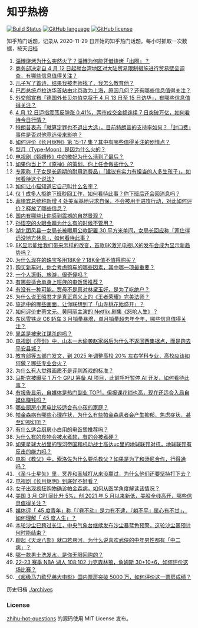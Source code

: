 # 知乎热榜
[![Build Status](https://github.com/ToWeLong/zhihu-hot-questions/workflows/CI/badge.svg)](https://github.com/ToWeLong/zhihu-hot-questions/actions)
[![GitHub language](https://img.shields.io/badge/language-golang-orange.svg)](https://golang.org/)
[![GitHub license](https://img.shields.io/github/license/ToWeLong/zhihu-hot-questions)](https://github.com/ToWeLong/zhihu-hot-questions/blob/main/LICENSE)

知乎热门话题，记录从 2020-11-29 日开始的知乎热门话题。每小时抓取一次数据，按天[归档](./archives)

<!-- BEGIN -->

1. [淄博烧烤为什么突然火了？淄博为何能凭借烧烤「出圈」？](https://www.zhihu.com/question/591568269)
1. [商务部决定自 4 月 12 日起就台湾地区对大陆贸易限制措施进行贸易壁垒调查，有哪些信息值得关注？](https://www.zhihu.com/question/595122408)
1. [儿子写了首诗，结果我被老师找了，我怎么教育他？](https://www.zhihu.com/question/594197242)
1. [巴西总统卢拉访华首站由北京改为上海，原因几何？还有哪些信息值得关注？](https://www.zhihu.com/question/595088615)
1. [外交部宣布「德国外长贝尔伯克将于 4 月 13 日至 15 日访华」，有哪些信息值得关注？](https://www.zhihu.com/question/595144056)
1. [4 月 12 日沪指震荡反弹涨 0.41%，两市成交金额连续 7 日突破万亿，如何看待今日行情？](https://www.zhihu.com/question/595108126)
1. [特朗普表态「就算定罪也不退出大选」，目前特朗普的支持率如何？「封口费」事件是否对他竞选带来影响？](https://www.zhihu.com/question/595100347)
1. [如何评价《长月烬明》第 15-17 集？其中有哪些值得关注的剧情点？](https://www.zhihu.com/question/594967247)
1. [型月（Type-Moon）是因为什么火的？](https://www.zhihu.com/question/594703137)
1. [电视剧《甄嬛传》中的敬妃为什么活到了最后？](https://www.zhihu.com/question/574763011)
1. [如果你当上了《原神》的策划，你上任会做些什么？](https://www.zhihu.com/question/552600800)
1. [专家称「子女是长周期的耐用消费品」「建议有实力有担当的人多生孩子」，如何看待这个说法?](https://www.zhihu.com/question/595089411)
1. [如何让小猫知道它自己叫什么名字？](https://www.zhihu.com/question/593079466)
1. [仅 1 成多人拒绝下班秒回工作，如何看待此事？你下班后还会回消息吗？](https://www.zhihu.com/question/594938413)
1. [菲律宾总统称新增 4 处美军基地只求自保，不会被用于进攻行动，对此如何评价？释放了哪些信息？](https://www.zhihu.com/question/594885636)
1. [国内有哪些让你感到震撼的自然景观？](https://www.zhihu.com/question/592475203)
1. [孙悟空的火眼金睛为什么有的时候不管用？](https://www.zhihu.com/question/584107439)
1. [湖北团风县一女局长被曝用公款配置 30 平方米单间，女局长回应称「家住得远没地方休息」，如何看待此事？](https://www.zhihu.com/question/594886426)
1. [8K显示能给我们带来怎样的改变，首款8K激光电视LX的发布会成为显示新趋势吗？](https://www.zhihu.com/question/594750688)
1. [为什么现在的珠宝多用18K金？18K金值不值得购买？](https://www.zhihu.com/question/590306193)
1. [购买新车时，你会考虑购车的哪些因素，其中哪一项最重要？](https://www.zhihu.com/question/593122351)
1. [一个人逛街、旅游，很奇怪吗？](https://www.zhihu.com/question/594335047)
1. [有哪些适合单身上班族的电饭煲推荐？](https://www.zhihu.com/question/591071404)
1. [有没有一种可能，贾母不是真对林黛玉好，是为了吃绝户？](https://www.zhihu.com/question/579928749)
1. [为什么说王昭君才是真正意义上的《王者荣耀》完美法师？](https://www.zhihu.com/question/593421387)
1. [旅途中的哪些画面，让你联想到了「山寺桃花始盛开」？](https://www.zhihu.com/question/592203806)
1. [如何评价史蒂文元、黄阿丽主演的 Netflix 剧集《怒呛人生》？](https://www.zhihu.com/question/590731536)
1. [东风雪铁龙 C6 轿车 3 月销量暴增，单月销量超去年全年，哪些信息值得关注？](https://www.zhihu.com/question/594935739)
1. [晁盖是被宋江谋杀的吗？](https://www.zhihu.com/question/585910686)
1. [电视剧《亮剑》中，山本一木偷袭赵家峪后为什么不返回西集据点，而是跑去平安县城？](https://www.zhihu.com/question/288334089)
1. [教育部等五部门发文，到 2025 年调整高校 20% 左右学科专业，高校应该如何做？哪些专业会火？](https://www.zhihu.com/question/595119156)
1. [为什么有人觉得画质不是评判游戏的标准？](https://www.zhihu.com/question/592740522)
1. [马斯克被曝买 1 万个 GPU 筹备 AI 项目，此前呼吁暂停 AI 开发，如何看待此事？](https://www.zhihu.com/question/595105273)
1. [有报告显示，自媒体是热门副业 TOP1，但报课花销也高，现在还适合入局自媒体赚钱吗？](https://www.zhihu.com/question/594229047)
1. [哪些厨房小家电比较适合有小孩的家庭？](https://www.zhihu.com/question/591071285)
1. [帕金森病有哪些心理症状，为什么有些帕金森患者会产生抑郁、焦虑症状，甚至幻视幻听？](https://www.zhihu.com/question/595025307)
1. [有什么适合厨房小白用的电饭煲推荐吗？](https://www.zhihu.com/question/591071423)
1. [为什么有的食物会被水煮软，有的会被煮硬？](https://www.zhihu.com/question/594687926)
1. [如果星球大战里的银河帝国和机动战士高达uc里的地球联邦对抗，地球联邦有反击的能力吗？](https://www.zhihu.com/question/594700216)
1. [电影《教父》中，索洛佐为什么要杀教父？如果是为了和汤尼合作，行得通吗？](https://www.zhihu.com/question/515592770)
1. [《圣斗士星矢》里，冥界和圣域打从来没赢过，为什么他们还要坚持打下去？](https://www.zhihu.com/question/585276973)
1. [电视剧《长月烬明》到底好不好看？](https://www.zhihu.com/question/594432655)
1. [女子出现疯狂购物确诊帕金森病，如何从医学角度解读该情况？](https://www.zhihu.com/question/595131213)
1. [美国 3 月 CPI 同比升 5%，创 2021 年 5 月以来新低，美股全线高开，哪些信息值得关注？](https://www.zhihu.com/question/595234226)
1. [媒体评「 45 度青年」称「『卷不动』是力有不逮，『躺不平』属心有不甘」，如何理解「 45 度人生」？](https://www.zhihu.com/question/595142246)
1. [本轮沙尘已跨过长江，中央气象台继续发布沙尘暴蓝色预警，这轮沙尘暴预计何时能结束？](https://www.zhihu.com/question/595092965)
1. [聊起《天龙八部》就口若悬河，为什么说喜欢武侠的中年男性都有「中二病」？](https://www.zhihu.com/question/594725840)
1. [哪一款男士洗发水，是你无限回购的？](https://www.zhihu.com/question/589494011)
1. [22-23 赛季 NBA 湖人 108:102 力克森林狼，詹姆斯 30+10+6，如何评价这场比赛？](https://www.zhihu.com/question/595091915)
1. [《超级马力欧兄弟大电影》国内票房突破 5000 万，如何评价这一票房成绩？](https://www.zhihu.com/question/594553582)

<!-- END -->

历史归档 [./archives](./archives)


### License
[zhihu-hot-questions](https://github.com/towelong/zhihu-hot-questions) 的源码使用 MIT License 发布。